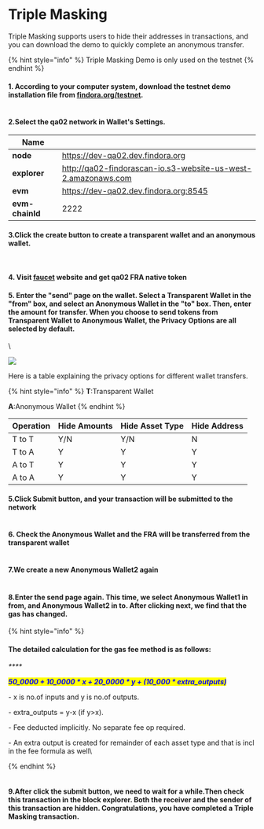 # Triple Masking

Triple Masking supports users to hide their addresses in transactions, and you can download the demo to quickly complete an anonymous transfer.

{% hint style="info" %}
Triple Masking Demo is only used on the testnet
{% endhint %}

#### 1. According to your computer system, download the testnet demo installation file from [findora.org/testnet](https://findora.org/testnet).

<figure><img src="https://lh6.googleusercontent.com/ArQBL4Btw4n20upAaB1FYeYfapNduYWjtgsHA3D1MlPfOSS6CpDF9t3bIwf8CzbGfNCI_aBj2mRvJppy1FQC43D-m_Sws--sPLL-mku61vLS0Yw6QGnyFZlW1d8Av1JttOE1eLl8Or8hIhdAIRQ9KgY" alt=""><figcaption></figcaption></figure>

#### 2.Select the qa02 network in Wallet's Settings.

| Name            |                                                               |
| --------------- | ------------------------------------------------------------- |
| **node**        | https://dev-qa02.dev.findora.org                              |
| **explorer**    | http://qa02-findorascan-io.s3-website-us-west-2.amazonaws.com |
| **evm**         | https://dev-qa02.dev.findora.org:8545                         |
| **evm-chainId** | 2222                                                          |

#### 3.Click the create button to create a transparent wallet and an anonymous wallet.

<figure><img src="https://lh6.googleusercontent.com/ous-bOBQhsCtWTGhkfZNe-PTZB1sPfYeSHqmcJHwzaLf4YYg5MO1IBoYMKTCIfkt344lYH0LSB7-aXaqdy9Frm0385TN1yCl3V-SBLK5G4CCiUiGZZb1cb3S55CNyfu2hNKoW_pD4ZyEu1hhGlj8rSE" alt=""><figcaption></figcaption></figure>

<figure><img src="https://lh5.googleusercontent.com/40BjKlB-fG9t5VUhQNaJA2M_Pf1ZeNabFo3yclBKgbebvxGExchfsFGHBhl-ifBZDOH6Ps1Q5TJ0UGjIzHIbykobHRSZ0Bvq-QS3N60KKp-z6E66KoKEpirGaCedaE_vMCNT9AxtGEyhWzvWipsr8jY" alt=""><figcaption></figcaption></figure>

#### 4. Visit [faucet](https://faucet.findora.org) website and get qa02 FRA native token

#### 5. Enter the "send" page on the wallet. Select a Transparent Wallet in the "from" box, and select an Anonymous Wallet in the "to" box. Then, enter the amount for transfer. When you choose to send tokens from Transparent Wallet to Anonymous Wallet, the Privacy Options are all selected by default.

\


![](https://lh5.googleusercontent.com/wC69GLJSenLuzNYfC9M3JuGTFf3BSyqYQ8Lek8jd--2aR1YMlUHZdWkABa7le6-DVf9CJkiXaYhCa7W4Q0vL7Pvjl-FhoLecrxKxNED6e45bSuOk80FgXwywX1p6GlasGY4KNvMaOzFDQwoaCYQPdY4)

Here is a table explaining the privacy options for different wallet transfers.

{% hint style="info" %}
**T**:Transparent Wallet

**A**:Anonymous Wallet
{% endhint %}

| Operation | Hide Amounts | Hide Asset Type | Hide Address |
| --------- | ------------ | --------------- | ------------ |
| T to T    | Y/N          | Y/N             | N            |
| T to A    | Y            | Y               | Y            |
| A to T    | Y            | Y               | Y            |
| A to A    | Y            | Y               | Y            |

#### 5.Click Submit button, and your transaction will be submitted to the network

<figure><img src="https://lh5.googleusercontent.com/Oyz1ltWaMpTb-Yo_PkdoiEwF-KY4kUDZE4L6_fSFjbMMcVWPmNk7RZdoOmUggs3HhIyUFT_Gpr3n6KGeu9UAT1-KgsQS8aJQyzA4lD9n8UuEBOSAUGvRx5xD1Q5-R9zXq8ti8RrK1niB9bVbIcvzBeY" alt=""><figcaption></figcaption></figure>

#### 6. Check the Anonymous Wallet and the FRA will be transferred from the transparent wallet

<figure><img src="https://lh6.googleusercontent.com/emXCSyEXMQ7LvewBO_w9zWz8EZjgEQ8MNNcy3--s8x3OchtO0eTTxS6fUx7hsHgpR8ZeFTRvThZswiaCOHUZ7UuynidDEKEB434gkMUyL9FNcMvYIHyQpvCxfXV2Pc8g1h4l7MO9DmuSwEpPdihVLiI" alt=""><figcaption></figcaption></figure>

#### 7.We create a new Anonymous Wallet2 again

<figure><img src="https://lh5.googleusercontent.com/4h4mfRRNIRsaOYBfVIGtVSjAlmDWdYJzH0giBJM0jdpt-NAZ5gfU3b-ngy3R2poQ58awVnoRB89bHHiXPxOdOzprjVx7xo5WeI1QJF2B1hzcVwG_LvWbdMXy1VtCHIqRtDn5_nIvzQ8dgCgEXJ79eHI" alt=""><figcaption></figcaption></figure>

#### 8.Enter the send page again. This time, we select Anonymous Wallet1 in from, and Anonymous Wallet2 in to. After clicking next, we find that the gas has changed.&#x20;

{% hint style="info" %}
#### The detailed calculation for the gas fee method is as follows:

_****_

_<mark style="color:blue;">**50\_0000 + 10\_0000 \* x + 20\_0000 \* y + (10\_000 \* extra\_outputs)**</mark>_

\- x is no.of inputs and y is no.of outputs.

\- extra\_outputs = y-x (if y>x).

\- Fee deducted implicitly. No separate fee op required.

\- An extra output is created for remainder of each asset type and that is incl in the fee formula as well\

{% endhint %}

<figure><img src="https://lh4.googleusercontent.com/qG4AE2nsL7HeYKbvYYZ0w-StuiS52G6bO53HWx1YmyjlWJhJm3oej4N0xscJAWBgU615ffBLJm46ICuQnK_tAzxeahk2rTf5pciSsEr_CCjSZm1G4NIgqX-D_Ksdgdz6EjjadKKnMolThXlirwqn334" alt=""><figcaption></figcaption></figure>

#### 9.After click the submit button, we need to wait for a while.Then check this transaction in the block explorer. Both the receiver and the sender of this transaction are hidden. Congratulations, you have completed a Triple Masking transaction.

<figure><img src="https://lh4.googleusercontent.com/8r8YUKcKy_0Jwb69xeVK7WihdctUKZ5d_ZMJcciPMxE__SwitB1D8G416VD8Im7dC9k3Gc3_3WS6IWq7PA5b-hpi4HfWU71Rjq-Ey4p73dLW_SIbeP2uK5RlG1Hvfy4-Dqq2_fVUCivPS1DuL2h0vjk" alt=""><figcaption></figcaption></figure>
